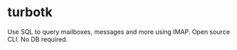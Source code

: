# turbotk
Use SQL to query mailboxes, messages and more using IMAP. Open source CLI. No DB required.
